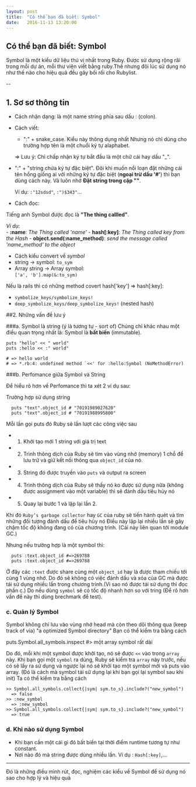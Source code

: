 ```yaml
---
layout: post
title:  "Có thể bạn đã biết: Symbol"
date:   2016-11-13 13:20:00
---
```


Có thể bạn đã biết: Symbol
---

   Symbol là một kiểu dữ liệu thú vị nhất trong Ruby. Được sử dụng rộng rãi trong mỗi dự án, mỗi thư viện viết bằng ruby.Thế nhưng đôi lúc sử dụng nó như thế nào cho hiệu quả đều gây bối rối cho Rubylist.

--

## 1. Sơ sơ thông tin
 - Cách nhận dạng: là một name string phía sau dấu : (colon).
 - Cách viết:
   + ":" + snake_case.
   Kiểu này thông dụng nhất Nhưng nó chỉ dùng cho trường hợp tên là một chuổi  ký tự alaphabet.
   
    => Lưu ý: Chỉ chấp nhận ký tự bắt đầu là một chữ cái hay dấu "_".
 
  + ":" + "string chứa ký tự đặc biệt".
 Đôi khi muốn nổi loạn đặt những cái tên hổng giống ai với những ký tự đặc biệt (**ngoại trừ dấu '#'**) thì bạn dùng cách này. Và luôn nhớ **Đặt string trong cặp ""**.
 
    Ví dụ: `:"12sdsd"`, `:")$343"`... 
 - Cách đọc: 
 
 Tiếng anh Symbol được đọc là **"The thing callled"**.
   
   *Ví dụ*:  
     - **:name**: *The Thing called 'name'*
     - **hash[:key]**: *The Thing called key from the Hash*
     - **object.send(:name_method)**: *send the message called 'name_method' to the object*
- Cách kiểu convert về *symbol*
 - string -> symbol: `to_sym`
 - Array string -> Array symbol:  
   `['a', 'b'].map(&:to_sym)`
   
 Nếu là rails thì có những method covert hash['key'] => hash[:key]:  
  - `symbolize_keys/symbolize_keys!`
  - `deep_symbolize_keys/deep_symbolize_keys!` (nested hash)

##2. Những vấn đề lưu ý

###a. Symbol là string (ý là tương tự - sort of)
Chúng chỉ khác nhau một điều quan trọng nhất là: Symbol là **bất biến** (immutable).

  ```
  puts "hello" << " world"
  puts :hello << :" world" 
 
  # => hello world
  # => *.rb:4: undefined method `<<' for :hello:Symbol (NoMethodError)
  ```

###b. Perfomance giữa Symbol và String

Để hiểu rõ hơn về Perfomance thì ta xét 2 ví dụ sau: 
 
Trường hợp sử dụng string

  ```
    puts "text".object_id # "70191989027620"
    puts "text".object_id # "70191988995800"
  ```

Mỗi lần gọi puts đó Ruby sẽ lần lượt các công việc sau

- 1. Khởi tạo mới 1 string với giá trị  text
- 2. Trình thông dịch của Ruby sẽ tìm vào vùng nhớ (memory) 1 chỗ để lưu trữ và giữ kết nối thông qua `object_id` của nó.
- 3. String đó được truyền vào `puts` và output ra screen
- 4. Trình thông dịch của Ruby sẽ thấy nó ko được sử dụng nữa (không được assignment vào một variable) thì sẽ đánh dấu tiêu hủy nó
- 5. Quay lại bước 1 và lặp lại lần 2.

Khi đó `Ruby’s garbage collector` hay `GC` của ruby sẽ tiến hành quét và tìm những đối tượng đánh dấu để tiêu hủy nó
Điều này lặp lại nhiều lần sẽ gây chậm tốc độ không đang có của chương trình. (Cái này liên quan tới module GC.)

Nhưng nếu trường hợp là một symbol thì:

```
  puts :text.object_id #=>269788
  puts :text.object_id #=>269788
```
Ở đây các `:text` được share cùng một `object_id` hay là được tham chiếu tới cùng 1 vùng nhớ. Do đó sẽ không có việc đánh dấu và xóa của GC mà được tái sử dụng nhiều lần trong chương trình.(Vì sao nó được tái sử dụng thì đọc phần c.)
Do nếu dùng `symbol` sẽ có tốc độ nhanh hơn so với tring
(Để rõ hơn vấn đề này thì dùng brechmark để test).

### c. Quản lý Symbol
 
Symbol không chỉ lưu vào vùng nhớ head mà còn theo dõi thông qua (keep track of via) "a optimized Symbol directory"
Bạn có thể kiểm tra bằng cách

  puts Symbol.all_symbols.inspect #> một array symbol rất dài

Do đó, mỗi khi một symbol được khởi tạo, nó sẽ được `<<` vào trong `array` này.
Khi bạn gọi một `symbol` ra dùng, Ruby sẽ kiểm tra `array` này trước, nếu có sẽ lấy ra sử dụng và ngược lại nó sẽ khởi tạo một symbol mới và puts vào array.
(Đó là cách mà symbol tái sữ dụng lại khi bạn gọi lại symbol sau khi init)
Ta có thể kiểm tra bằng cách

```
>> Symbol.all_symbols.collect{|sym| sym.to_s}.include?("new_symbol")
  => false
>> :new_symbol
  => :new_symbol
>> Symbol.all_symbols.collect{|sym| sym.to_s}.include?("new_symbol")
  => true
```

### d. Khi nào sử dụng Symbol
 - Khi bạn cần một cái gì đó bất biến tại thời điểm runtime tương tự như constant.
 - Nơi nào đó mà string được dùng nhiều lần.
Ví dụ : `Hash[:key]`,...  

---
Đó là những điều mình rút, đọc, nghiệm các kiểu về Symbol để sử dụng nó sao cho hợp lý và hiệu quả